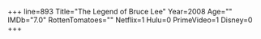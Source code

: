 +++
line=893
Title="The Legend of Bruce Lee"
Year=2008
Age=""
IMDb="7.0"
RottenTomatoes=""
Netflix=1
Hulu=0
PrimeVideo=1
Disney=0
+++


